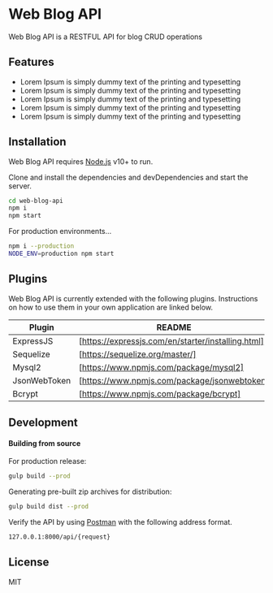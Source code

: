 # Web Blog API

Web Blog API is a RESTFUL API for blog CRUD operations

## Features

- Lorem Ipsum is simply dummy text of the printing and typesetting
- Lorem Ipsum is simply dummy text of the printing and typesetting
- Lorem Ipsum is simply dummy text of the printing and typesetting
- Lorem Ipsum is simply dummy text of the printing and typesetting
- Lorem Ipsum is simply dummy text of the printing and typesetting

## Installation

Web Blog API requires [Node.js](https://nodejs.org/) v10+ to run.

Clone and install the dependencies and devDependencies and start the server.

```sh
cd web-blog-api
npm i
npm start
```

For production environments...

```sh
npm i --production
NODE_ENV=production npm start
```

## Plugins

Web Blog API is currently extended with the following plugins.
Instructions on how to use them in your own application are linked below.

| Plugin | README |
| ------ | ------ |
| ExpressJS | [https://expressjs.com/en/starter/installing.html] |
| Sequelize | [https://sequelize.org/master/] |
| Mysql2 | [https://www.npmjs.com/package/mysql2] |
| JsonWebToken | [https://www.npmjs.com/package/jsonwebtoken] |
| Bcrypt | [https://www.npmjs.com/package/bcrypt] |

## Development

#### Building from source

For production release:

```sh
gulp build --prod
```

Generating pre-built zip archives for distribution:

```sh
gulp build dist --prod
```

Verify the API by using [Postman](https://www.postman.com/downloads/) with the following address format.

```sh
127.0.0.1:8000/api/{request}
```

## License

MIT